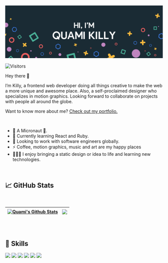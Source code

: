 [![Quami's GitHub Banner](./assets/GitHubHeader.png)](https://killy10o10.github.io/Portfolio-Mobile/)

![Visitors](https://api.visitorbadge.io/api/visitors?path=killy10o10%2Fgithub-visitors-badge&labelColor=%231a2b34&countColor=%23f7b93e&style=flat&labelStyle=upper)

Hey there 👋

I’m Killy, a frontend web developer doing all things creative to make the web a more unique and awesome place. Also, a self-proclaimed designer who specializes in motion graphics. Looking forward to collaborate on projects with people all around the globe.

Want to know more about me? [Check out my portfolio.](https://killy10o10.github.io/Portfolio-Mobile/)

<br/>

- 🔭 A Micronaut 🚀.
- 🌱 Currently learning React and Ruby.
- 👯 Looking to work with software engineers globally.
- ⚡ Coffee, motion graphics, music and art are my happy places
- 👨🏾‍💻 I enjoy bringing a static design or idea to life and learning new technologies.

<br/>

## &#x1f4c8; GitHub Stats

<br>

| <a href="https://github.com/killy10o10"> <img align="center" src="https://github-readme-stats.vercel.app/api?username=killy10o10&hide_border=true&show_icons=true&line_height=27&count_private=true&title_color=ffffff&text_color=c9cacc&icon_color=4AB097&bg_color=1A2B34&border_radius=10" alt="Quami's Github Stats" /></a> | <a href="https://github.com/killy10o10"><img align="center" src="https://github-readme-stats.vercel.app/api/top-langs/?username=killy10o10&hide_border=true&layout=compact&title_color=ffffff&text_color=c9cacc&icon_color=4AB197&bg_color=1A2B34&border_radius=10&card_width=260" /></a> | 
| ------------- | ------------- |
<br>
<br>

## 💼 Skills
![](https://img.shields.io/badge/Code-JavaScript-informational?style=flat&logo=JavaScript&logoColor=white&color=4AB197)
![](https://img.shields.io/badge/UnitTest-Jest-informational?style=flat&logo=Jest&logoColor=white&color=4AB197)
![](https://img.shields.io/badge/Bundle-WebPack-informational?style=flat&logo=webpack&logoColor=white&color=4AB197)
![](https://img.shields.io/badge/Style-CSS-informational?style=flat&logo=css3&logoColor=white&color=4AB197)
![](https://img.shields.io/badge/Build-HTML-informational?style=flat&logo=html5&logoColor=white&color=4AB197)
![](https://img.shields.io/badge/Style-Sass-informational?style=flat&logo=Sass&logoColor=white&color=4AB197)

